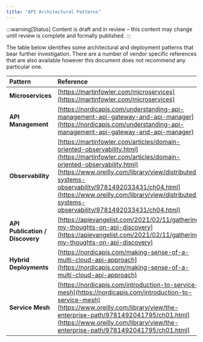 ```yaml
---
title: "API Architectural Patterns"
---
```


:::warning[Status]
Content is draft and in review – this content may change until review is complete and formally published.
:::

The table below identifies some architectural and deployment patterns
that bear further investigation. There are a number of vendor specific
references that are also available however this document does not
recommend any particular one.

| Pattern | Reference |
| :--- | :-- |
| **Microservices** | [https://martinfowler.com/microservices](https://martinfowler.com/microservices) |
| **API Management**  | [https://nordicapis.com/understanding-api-management-api-gateway-and-api-manager](https://nordicapis.com/understanding-api-management-api-gateway-and-api-manager) |
| **Observability** | [https://martinfowler.com/articles/domain-oriented-observability.html](https://martinfowler.com/articles/domain-oriented-observability.html) <br /> [https://www.oreilly.com/library/view/distributed-systems-observability/9781492033431/ch04.html](https://www.oreilly.com/library/view/distributed-systems-observability/9781492033431/ch04.html) |
| **API Publication / Discovery** | [https://apievangelist.com/2021/02/11/gathering-my-thoughts-on-api-discovery](https://apievangelist.com/2021/02/11/gathering-my-thoughts-on-api-discovery) |
| **Hybrid Deployments** | [https://nordicapis.com/making-sense-of-a-multi-cloud-api-approach](https://nordicapis.com/making-sense-of-a-multi-cloud-api-approach) |
| **Service Mesh** | [https://nordicapis.com/introduction-to-service-mesh](https://nordicapis.com/introduction-to-service-mesh) <br /> [https://www.oreilly.com/library/view/the-enterprise-path/9781492041795/ch01.html](https://www.oreilly.com/library/view/the-enterprise-path/9781492041795/ch01.html)
